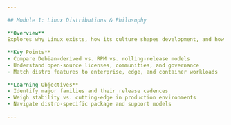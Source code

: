 ```yaml
---
 
## Module 1: Linux Distributions & Philosophy
 
**Overview**  
Explores why Linux exists, how its culture shapes development, and how to choose the right distro for your team.
 
**Key Points**  
- Compare Debian-derived vs. RPM vs. rolling-release models  
- Understand open-source licenses, communities, and governance  
- Match distro features to enterprise, edge, and container workloads  
 
**Learning Objectives**  
- Identify major families and their release cadences  
- Weigh stability vs. cutting-edge in production environments  
- Navigate distro-specific package and support models  
 
---
```

